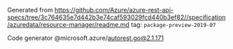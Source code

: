 Generated from https://github.com/Azure/azure-rest-api-specs/tree/3c764635e7d442b3e74caf593029fcd440b3ef82//specification/azuredata/resource-manager/readme.md tag: `package-preview-2019-07`

Code generator @microsoft.azure/autorest.go@2.1.171


